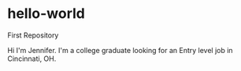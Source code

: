 # hello-world
First Repository

Hi I'm Jennifer. I'm a college graduate looking for an Entry level job in Cincinnati, OH.
